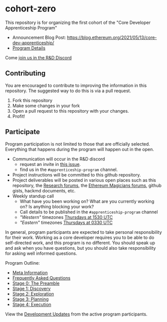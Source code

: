 # cohort-zero

This repository is for organizing the first cohort of the "Core Developer Apprenticeship Program"

- Announcement Blog Post: https://blog.ethereum.org/2021/05/13/core-dev-apprenticeship/
- [Program Details](./program-details.md)

Come [join us in the R&D Discord](https://discord.gg/n9EG54Ez)

## Contributing

You are encouraged to contribute to improving the information in this repository. The suggested way to do this is via a pull request.

1. Fork this repository
2. Make some changes in your fork
3. Open a pull request to this repository with your changes.
4. Profit!


## Participate

Program participation is not limited to those that are officially selected. Everything that happens during the program will happen out in the open.

- Communication will occur in the R&D discord 
    - request an invite in [this issue](https://github.com/ethereum-cdap/cohort-zero/issues/89).
    - find us in the `#apprenticeship-program` channel.
- Project instructions will be committed to this github repository.
- Project deliverables will be posted in various open places such as this repository, the [Research forums](https://ethresear.ch/), the [Ethereum Magicians forums](https://ethereum-magicians.org/), github gists, hackmd documents, etc.
- Weekly standup call
    - What have you been working on? What are you currently working on? Is anything blocking your work?
    - Call details to be published in the `#apprenticeship-program` channel
    - *"Western"* timezones [Thursdays at 1530 UTC](https://www.worldtimebuddy.com/?qm=1&lid=5419384,100,2643743,1668341&h=5419384&date=2021-6-16&sln=9.5-10&hf=1)
    - *"Eastern"* timezones [Thursdays at 0330 UTC](https://www.worldtimebuddy.com/?qm=1&lid=5419384,100,2643743,1668341&h=5419384&date=2021-6-16&sln=21.5-22&hf=1)

In general, program participants are expected to take personal responsibility for their work. Working as a core developer requires you to be able to do self-directed work, and this program is no different. You should speak up and ask when you have questions, but you should also take responsibility for asking well informed questions.

Program Outline:

- [Meta Information](./program-meta.md)
- [Frequently Asked Questions](./program-faq.md)
- [Stage 0: The Preamble](./stage-0-getting-started.md)
- [Stage 1: Discovery](./stage-1-project-discovery.md)
- [Stage 2: Exploration](./stage-2-project-exploration.md)
- [Stage 3: Planning](./stage-3-project-planning.md)
- [Stage 4: Execution](./stage-4-project-execution.md)

View the [Development Updates](./development-updates.md) from the active program participants.

